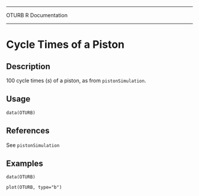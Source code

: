   ------- -----------------
  OTURB   R Documentation
  ------- -----------------

Cycle Times of a Piston
=======================

Description
-----------

100 cycle times (*s*) of a piston, as from `pistonSimulation`.

Usage
-----

    data(OTURB)

References
----------

See `pistonSimulation`

Examples
--------

    data(OTURB)

    plot(OTURB, type="b")
